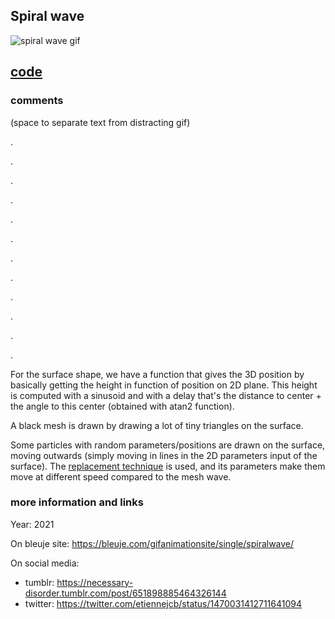 ## Spiral wave

![spiral wave gif](https://bleuje.com/gifset/2021/2021_9_starryheightspiral.gif)

## [code](https://github.com/Bleuje/processing-animations-code/blob/main/code/spiralwave/spiralwave.pde)

### comments

(space to separate text from distracting gif)

.

.

.

.

.

.

.

.

.

.

.

.



For the surface shape, we have a function that gives the 3D position by basically getting the height in function of position on 2D plane. This height is computed with a sinusoid and with a delay that's the distance to center + the angle to this center (obtained with atan2 function).

A black mesh is drawn by drawing a lot of tiny triangles on the surface.

Some particles with random parameters/positions are drawn on the surface, moving outwards (simply moving in lines in the 2D parameters input of the surface). The [replacement technique](https://bleuje.com/tutorial4/) is used, and its parameters make them move at different speed compared to the mesh wave.

### more information and links

Year: 2021

On bleuje site: https://bleuje.com/gifanimationsite/single/spiralwave/

On social media:
 - tumblr: https://necessary-disorder.tumblr.com/post/651898885464326144
 - twitter: https://twitter.com/etiennejcb/status/1470031412711641094
